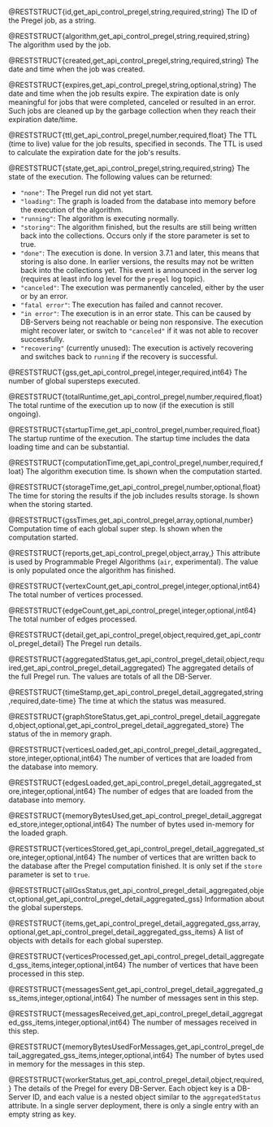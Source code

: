 @RESTSTRUCT{id,get_api_control_pregel,string,required,string}
The ID of the Pregel job, as a string.

@RESTSTRUCT{algorithm,get_api_control_pregel,string,required,string}
The algorithm used by the job.

@RESTSTRUCT{created,get_api_control_pregel,string,required,string}
The date and time when the job was created.

@RESTSTRUCT{expires,get_api_control_pregel,string,optional,string}
The date and time when the job results expire. The expiration date is only
meaningful for jobs that were completed, canceled or resulted in an error. Such jobs
are cleaned up by the garbage collection when they reach their expiration date/time.

@RESTSTRUCT{ttl,get_api_control_pregel,number,required,float}
The TTL (time to live) value for the job results, specified in seconds.
The TTL is used to calculate the expiration date for the job's results.

@RESTSTRUCT{state,get_api_control_pregel,string,required,string}
The state of the execution. The following values can be returned:
- `"none"`: The Pregel run did not yet start.
- `"loading"`: The graph is loaded from the database into memory before the execution of the algorithm.
- `"running"`: The algorithm is executing normally.
- `"storing"`: The algorithm finished, but the results are still being written
  back into the collections. Occurs only if the store parameter is set to true.
- `"done"`: The execution is done. In version 3.7.1 and later, this means that
  storing is also done. In earlier versions, the results may not be written back
  into the collections yet. This event is announced in the server log (requires
  at least info log level for the `pregel` log topic).
- `"canceled"`: The execution was permanently canceled, either by the user or by
  an error.
- `"fatal error"`: The execution has failed and cannot recover.
- `"in error"`: The execution is in an error state. This can be
  caused by DB-Servers being not reachable or being non responsive. The execution
  might recover later, or switch to `"canceled"` if it was not able to recover
  successfully. 
- `"recovering"` (currently unused): The execution is actively recovering and
  switches back to `running` if the recovery is successful.

@RESTSTRUCT{gss,get_api_control_pregel,integer,required,int64}
The number of global supersteps executed.

@RESTSTRUCT{totalRuntime,get_api_control_pregel,number,required,float}
The total runtime of the execution up to now (if the execution is still ongoing).

@RESTSTRUCT{startupTime,get_api_control_pregel,number,required,float}
The startup runtime of the execution.
The startup time includes the data loading time and can be substantial.

@RESTSTRUCT{computationTime,get_api_control_pregel,number,required,float}
The algorithm execution time. Is shown when the computation started. 

@RESTSTRUCT{storageTime,get_api_control_pregel,number,optional,float}
The time for storing the results if the job includes results storage.
Is shown when the storing started.

@RESTSTRUCT{gssTimes,get_api_control_pregel,array,optional,number}
Computation time of each global super step. Is shown when the computation started.

@RESTSTRUCT{reports,get_api_control_pregel,object,array,}
This attribute is used by Programmable Pregel Algorithms (`air`, experimental).
The value is only populated once the algorithm has finished.

@RESTSTRUCT{vertexCount,get_api_control_pregel,integer,optional,int64}
The total number of vertices processed.

@RESTSTRUCT{edgeCount,get_api_control_pregel,integer,optional,int64}
The total number of edges processed.

@RESTSTRUCT{detail,get_api_control_pregel,object,required,get_api_control_pregel_detail}
The Pregel run details.

@RESTSTRUCT{aggregatedStatus,get_api_control_pregel_detail,object,required,get_api_control_pregel_detail_aggregated}
The aggregated details of the full Pregel run. The values are totals of all the
DB-Server.

@RESTSTRUCT{timeStamp,get_api_control_pregel_detail_aggregated,string,required,date-time}
The time at which the status was measured.

@RESTSTRUCT{graphStoreStatus,get_api_control_pregel_detail_aggregated,object,optional,get_api_control_pregel_detail_aggregated_store}
The status of the in memory graph.

@RESTSTRUCT{verticesLoaded,get_api_control_pregel_detail_aggregated_store,integer,optional,int64}
The number of vertices that are loaded from the database into memory.

@RESTSTRUCT{edgesLoaded,get_api_control_pregel_detail_aggregated_store,integer,optional,int64}
The number of edges that are loaded from the database into memory.

@RESTSTRUCT{memoryBytesUsed,get_api_control_pregel_detail_aggregated_store,integer,optional,int64}
The number of bytes used in-memory for the loaded graph.

@RESTSTRUCT{verticesStored,get_api_control_pregel_detail_aggregated_store,integer,optional,int64}
The number of vertices that are written back to the database after the Pregel
computation finished. It is only set if the `store` parameter is set to `true`.

@RESTSTRUCT{allGssStatus,get_api_control_pregel_detail_aggregated,object,optional,get_api_control_pregel_detail_aggregated_gss}
Information about the global supersteps.

@RESTSTRUCT{items,get_api_control_pregel_detail_aggregated_gss,array,optional,get_api_control_pregel_detail_aggregated_gss_items}
A list of objects with details for each global superstep.

@RESTSTRUCT{verticesProcessed,get_api_control_pregel_detail_aggregated_gss_items,integer,optional,int64}
The number of vertices that have been processed in this step.

@RESTSTRUCT{messagesSent,get_api_control_pregel_detail_aggregated_gss_items,integer,optional,int64}
The number of messages sent in this step.

@RESTSTRUCT{messagesReceived,get_api_control_pregel_detail_aggregated_gss_items,integer,optional,int64}
The number of messages received in this step.

@RESTSTRUCT{memoryBytesUsedForMessages,get_api_control_pregel_detail_aggregated_gss_items,integer,optional,int64}
The number of bytes used in memory for the messages in this step.

@RESTSTRUCT{workerStatus,get_api_control_pregel_detail,object,required,}
The details of the Pregel for every DB-Server. Each object key is a DB-Server ID,
and each value is a nested object similar to the `aggregatedStatus` attribute.
In a single server deployment, there is only a single entry with an empty string as key.
